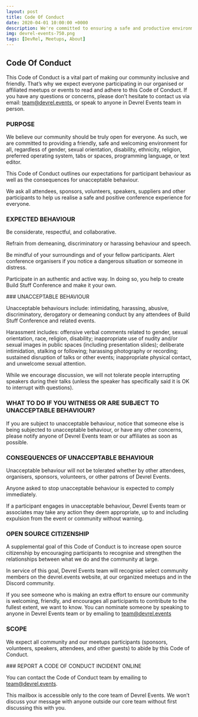 ```yaml
---
layout: post
title: Code Of Conduct
date: 2020-04-01 10:00:00 +0000
description: We're committed to ensuring a safe and productive environment for this community and will keep closely with our code of conduct.
img: devrel-events-750.png
tags: [DevRel, Meetups, About]
---
```


## Code Of Conduct

This Code of Conduct is a vital part of making our community inclusive and friendly. That’s why we expect everyone participating in our organised or affiliated meetups or events to read and adhere to this Code of Conduct. If you have any questions or concerns, please don’t hesitate to contact us via email: team@devrel.events, or speak to anyone in Devrel Events team in person.

### PURPOSE
We believe our community should be truly open for everyone. As such, we are committed to providing a friendly, safe and welcoming environment for all, regardless of gender, sexual orientation, disability, ethnicity, religion, preferred operating system, tabs or spaces, programming language, or text editor.

This Code of Conduct outlines our expectations for participant behaviour as well as the consequences for unacceptable behaviour.

We ask all attendees, sponsors, volunteers, speakers, suppliers and other participants to help us realise a safe and positive conference experience for everyone.

### EXPECTED BEHAVIOUR

Be considerate, respectful, and collaborative.

Refrain from demeaning, discriminatory or harassing behaviour and speech.

Be mindful of your surroundings and of your fellow participants. Alert conference organisers if you notice a dangerous situation or someone in distress.

Participate in an authentic and active way. In doing so, you help to create Build Stuff Conference and make it your own.

​### UNACCEPTABLE BEHAVIOUR

Unacceptable behaviours include: intimidating, harassing, abusive, discriminatory, derogatory or demeaning conduct by any attendees of Build Stuff Conference and related events.

Harassment includes: offensive verbal comments related to gender, sexual orientation, race, religion, disability; inappropriate use of nudity and/or sexual images in public spaces (including presentation slides); deliberate intimidation, stalking or following; harassing photography or recording; sustained disruption of talks or other events; inappropriate physical contact, and unwelcome sexual attention.

While we encourage discussion, we will not tolerate people interrupting speakers during their talks (unless the speaker has specifically said it is OK to interrupt with questions).

### WHAT TO DO IF YOU WITNESS OR ARE SUBJECT TO UNACCEPTABLE BEHAVIOUR?

If you are subject to unacceptable behaviour, notice that someone else is being subjected to unacceptable behaviour, or have any other concerns, please notify anyone of Devrel Events team or our affiliates as soon as possible.

### CONSEQUENCES OF UNACCEPTABLE BEHAVIOUR

​Unacceptable behaviour will not be tolerated whether by other attendees, organisers, sponsors, volunteers, or other patrons of Devrel Events.

Anyone asked to stop unacceptable behaviour is expected to comply immediately.

If a participant engages in unacceptable behaviour, Devrel Events team or associates may take any action they deem appropriate, up to and including expulsion from the event or community without warning.

### OPEN SOURCE CITIZENSHIP

A supplemental goal of this Code of Conduct is to increase open source citizenship by encouraging participants to recognise and strengthen the relationships between what we do and the community at large.

In service of this goal, Devrel Events team will recognise select community members on the devrel.events website, at our organized meetups and in the Discord community.

If you see someone who is making an extra effort to ensure our community is welcoming, friendly, and encourages all participants to contribute to the fullest extent, we want to know. You can nominate someone by speaking to anyone in Devrel Events team or by emailing to team@devrel.events

### SCOPE

We expect all community and our meetups participants (sponsors, volunteers, speakers, attendees, and other guests) to abide by this Code of Conduct.

​### REPORT A CODE OF CONDUCT INCIDENT ONLINE

You can contact the Code of Conduct team by emailing to team@devrel.events.

This mailbox is accessible only to the core team of Devrel Events. We won’t discuss your message with anyone outside our core team without first discussing this with you.
